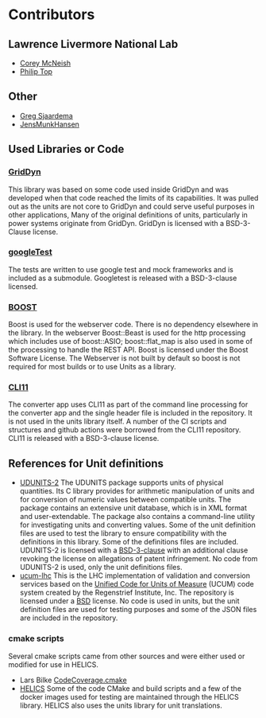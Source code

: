 # Contributors

## Lawrence Livermore National Lab
-   [Corey McNeish](https://github.com/mcneish1)
-   [Philip Top](https://github.com/phlptp)

## Other
-   [Greg Sjaardema](https://github.com/gsjaardema)
-   [JensMunkHansen](https://github.com/JensMunkHansen)

## Used Libraries or Code

### [GridDyn](https://github.com/LLNL/GridDyn)
This library was based on some code used inside GridDyn and was developed when that code reached the limits of its capabilities.  It was pulled out as the units are not core to GridDyn and could serve useful purposes in other applications, Many of the original definitions of units, particularly in power systems originate from GridDyn.  GridDyn is licensed with a BSD-3-Clause license.

### [googleTest](https://github.com/google/googletest)
The tests are written to use google test and mock frameworks and is included as a submodule.  Googletest is released with a BSD-3-clause licensed.

### [BOOST](https://www.boost.org)
Boost is used for the webserver code.  There is no dependency elsewhere in the library. In the webserver Boost\::Beast is used for the http processing which includes use of boost\::ASIO; boost\::flat_map is also used in some of the processing to handle the REST API.  Boost is licensed under the Boost Software License.  The Webserver is not built by default so boost is not required for most builds or to use Units as a library.

### [CLI11](https://github.com/CLIUtils/CLI11)
The converter app uses CLI11 as part of the command line processing for the converter app and the single header file is included in the repository. It is not used in the units library itself.  A number of the CI scripts and structures and github actions were borrowed from the CLI11 repository.  CLI11 is released with a BSD-3-clause license.

## References for Unit definitions

-   [UDUNITS-2](https://github.com/Unidata/UDUNITS-2) The UDUNITS package supports units of physical quantities. Its C library provides for arithmetic manipulation of units and for conversion of numeric values between compatible units.	The package contains an extensive unit database, which is in XML format	and user-extendable. The package also contains a command-line utility for investigating units and converting values.  Some of the unit definition files are used to test the library to ensure compatibility with the definitions in this library.  Some of the definitions files are included.  UDUNITS-2 is licensed with a [BSD-3-clause](https://github.com/Unidata/UDUNITS-2/blob/master/COPYRIGHT) with an additional clause revoking the license on allegations of patent infringement.  No code from UDUNITS-2 is used, only the unit definitions files.
-   [ucum-lhc](https://github.com/lhncbc/ucum-lhc) This is the LHC implementation of validation and conversion services based on the [Unified Code for Units of Measure](http://unitsofmeasure.org/) (UCUM) code system created by the Regenstrief Institute, Inc. The repository is licensed under a [BSD](https://github.com/lhncbc/ucum-lhc/blob/master/LICENSE.md) license.  No code is used in units, but the unit definition files are used for testing purposes and some of the JSON files are included in the repository. 

### cmake scripts
Several cmake scripts came from other sources and were either used or modified for use in HELICS.
-   Lars Bilke [CodeCoverage.cmake](https://github.com/bilke/cmake-modules/blob/master/CodeCoverage.cmake)
-   [HELICS](https://github.com/GMLC-TDC/HELICS)  Some of the code CMake and build scripts and a few of the docker images used for testing are maintained through the HELICS library.  HELICS also uses the units library for unit translations.

